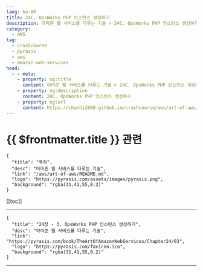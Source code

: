 ```yaml
---
lang: ko-KR
title: 24C. OpsWorks PHP 인스턴스 생성하기
description: 아마존 웹 서비스를 다루는 기술 > 24C. OpsWorks PHP 인스턴스 생성하기
category:
  - AWS
tag: 
  - crashcourse
  - pyrasis
  - aws 
  - amazon-web-services
head:
  - - meta:
    - property: og:title
      content: 아마존 웹 서비스를 다루는 기술 > 24C. OpsWorks PHP 인스턴스 생성하기
    - property: og:description
      content: 24C. OpsWorks PHP 인스턴스 생성하기
    - property: og:url
      content: https://chanhi2000.github.io/crashcourse/aws/art-of-aws/24C.html
---
```


# {{ $frontmatter.title }} 관련

```component VPCard
{
  "title": "목차",
  "desc": "아마존 웹 서비스를 다루는 기술",
  "link": "/aws/art-of-aws/README.md",
  "logo": "https://pyrasis.com/assets/images/pyrasis.png",
  "background": "rgba(31,41,55,0.2)"
}
```

[[toc]]

---

```component VPCard
{
  "title": "24장 - 3. OpsWorks PHP 인스턴스 생성하기",
  "desc": "아마존 웹 서비스를 다루는 기술",
  "link": "https://pyrasis.com/book/TheArtOfAmazonWebServices/Chapter24/03",
  "logo": "https://pyrasis.com/favicon.ico",
  "background": "rgba(31,41,55,0.2)"
}
```

<!-- TODO: 작성 -->

---

<TagLinks />